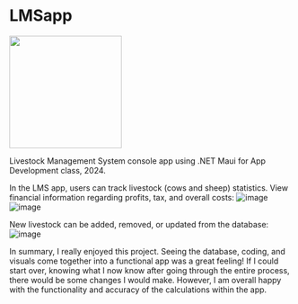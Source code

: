 # LMSapp

<img src="https://github.com/yllomssim/LMSapp/assets/142194837/ace10514-7817-44bb-84f6-49362637948a" height="200">

Livestock Management System console app using .NET Maui for App Development class, 2024.

In the LMS app, users can track livestock (cows and sheep) statistics. View financial information regarding profits, tax, and overall costs:
![image](https://github.com/yllomssim/LMSapp/assets/142194837/c2b30434-344f-4ede-ace5-9fe9865a148f)
![image](https://github.com/yllomssim/LMSapp/assets/142194837/ab0789fc-ccd2-4435-8274-6578ed676fa2)


New livestock can be added, removed, or updated from the database:
![image](https://github.com/yllomssim/LMSapp/assets/142194837/585f9cd9-7d96-4700-927e-e1a8cdc1a3ff)

In summary, I really enjoyed this project. Seeing the database, coding, and visuals come together into a functional app was a great feeling! If I could start over, knowing what I now know after going through the entire process, there would be some changes I would make. However, I am overall happy with the functionality and accuracy of the calculations within the app.
